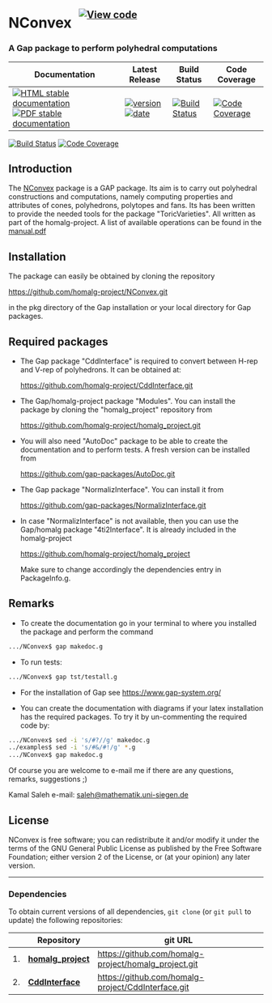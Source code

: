 <!-- BEGIN HEADER -->
# NConvex&ensp;<sup><sup>[![View code][code-img]][code-url]</sup></sup>

### A Gap package to perform polyhedral computations

| Documentation | Latest Release | Build Status | Code Coverage |
| ------------- | -------------- | ------------ | ------------- |
| [![HTML stable documentation][html-img]][html-url] [![PDF stable documentation][pdf-img]][pdf-url] | [![version][version-img]][version-url] [![date][date-img]][date-url] | [![Build Status][tests-img]][tests-url] | [![Code Coverage][codecov-img]][codecov-url] |

<!-- END HEADER -->
[![Build Status](https://travis-ci.com/homalg-project/NConvex.svg?branch=master)](https://travis-ci.com/homalg-project/NConvex)
[![Code Coverage](https://codecov.io/github/homalg-project/NConvex/coverage.svg?branch=master&token=)](https://codecov.io/gh/homalg-project/NConvex)

Introduction
------------
The [NConvex](https://homalg-project.github.io/NConvex) package is a GAP package. Its aim is to carry out polyhedral constructions and computations, namely computing properties and attributes of
cones, polyhedrons, polytopes and fans. Its has been written
to provide the needed tools for the package "ToricVarieties". All written as
part of the homalg-project. A list of available operations can be found in the 
[manual.pdf](https://homalg-project.github.io/NConvex/manual.pdf)


Installation
-----------
The package can easily be obtained by cloning the repository 
  
  https://github.com/homalg-project/NConvex.git

in the pkg directory of the Gap installation or your local directory for Gap packages.

Required packages
-----------------

-   The Gap package "CddInterface" is required to convert between H-rep and V-rep of polyhedrons. It can be obtained at:
  
      https://github.com/homalg-project/CddInterface.git
  
-   The Gap/homalg-project package "Modules". You can install the package by cloning the "homalg_project" repository from
    
      https://github.com/homalg-project/homalg_project.git

-   You will also need "AutoDoc" package to be able to create the documentation and to perform tests. 
    A fresh version can be installed from
    
      https://github.com/gap-packages/AutoDoc.git

-   The Gap package "NormalizInterface". You can install it from
    
      https://github.com/gap-packages/NormalizInterface.git

-   In case "NormalizInterface" is not available, then you can use the Gap/homalg package
    "4ti2Interface". It is already included in the homalg-project 
  
      https://github.com/homalg-project/homalg_project
  
    Make sure to change accordingly the dependencies entry in PackageInfo.g.

Remarks
-------
-   To create the documentation go in your terminal to where you installed the package and 
 perform the command
   ```sh
   .../NConvex$ gap makedoc.g
   ```
-   To run tests:
   ```sh
   .../NConvex$ gap tst/testall.g
   ```
-   For the installation of Gap see https://www.gap-system.org/

-   You can create the documentation with diagrams if your latex installation has the required packages. To try it by un-commenting the required code by:
   
   ```sh
   .../NConvex$ sed -i 's/#?//g' makedoc.g
   ../examples$ sed -i 's/#&/#!/g' *.g
   .../NConvex$ gap makedoc.g
   ```

Of course you are welcome to e-mail me if there are any questions, remarks, suggestions ;)
  
  Kamal Saleh e-mail: saleh@mathematik.uni-siegen.de
  
License
-------

NConvex is free software; you can redistribute it and/or modify it under the terms of the GNU General Public License as published by the Free Software Foundation; either version 2 of the License, or (at your opinion) any later version.

<!-- BEGIN FOOTER -->
---

### Dependencies

To obtain current versions of all dependencies, `git clone` (or `git pull` to update) the following repositories:

|    | Repository | git URL |
|--- | ---------- | ------- |
| 1. | [**homalg_project**](https://github.com/homalg-project/homalg_project#readme) | https://github.com/homalg-project/homalg_project.git |
| 2. | [**CddInterface**](https://github.com/homalg-project/CddInterface#readme) | https://github.com/homalg-project/CddInterface.git |

[html-img]: https://img.shields.io/badge/🔗%20HTML-stable-blue.svg
[html-url]: https://homalg-project.github.io/NConvex/doc/chap0_mj.html

[pdf-img]: https://img.shields.io/badge/🔗%20PDF-stable-blue.svg
[pdf-url]: https://homalg-project.github.io/NConvex/download_pdf.html

[version-img]: https://img.shields.io/endpoint?url=https://homalg-project.github.io/NConvex/badge_version.json&label=🔗%20version&color=yellow
[version-url]: https://homalg-project.github.io/NConvex/view_release.html

[date-img]: https://img.shields.io/endpoint?url=https://homalg-project.github.io/NConvex/badge_date.json&label=🔗%20released%20on&color=yellow
[date-url]: https://homalg-project.github.io/NConvex/view_release.html

[tests-img]: https://github.com/homalg-project/NConvex/workflows/Tests/badge.svg?branch=master
[tests-url]: https://github.com/homalg-project/NConvex/actions?query=workflow%3ATests+branch%3Amaster

[codecov-img]: https://codecov.io/gh/homalg-project/NConvex/branch/master/graph/badge.svg
[codecov-url]: https://codecov.io/gh/homalg-project/NConvex

[code-img]: https://img.shields.io/badge/-View%20code-blue?logo=github
[code-url]: https://github.com/homalg-project/NConvex#top
<!-- END FOOTER -->
